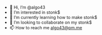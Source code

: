 - 👋 Hi, I’m @algo43
- 👀 I’m interested in stonk$
- 🌱 I’m currently learning how to make stonk$
- 💞️ I’m looking to collaborate on my stonk$
- 📫 How to reach me algo43@pm.me

<!---
algo43/algo43 is a ✨ special ✨ repository because its `README.md` (this file) appears on your GitHub profile.
You can click the Preview link to take a look at your changes.
--->
